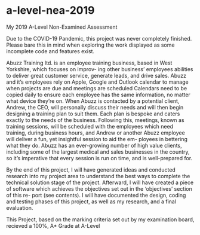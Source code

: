 # a-level-nea-2019
My 2019 A-Level Non-Examined Assessment


Due to the COVID-19 Pandemic, this project was never completely finished. Please bare this in mind when exploring the work displayed as some incomplete code and features exist.

Abuzz Training ltd. is an employee training business, based in West Yorkshire, which focuses on improv- ing other business’ employees abilities to deliver great customer service, generate leads, and drive sales. Abuzz and it’s employees rely on Apple, Google and Outlook calendar to manage when projects are due and meetings are scheduled Calendars need to be copied daily to ensure each employee has the same information, no matter what device they’re on. When Abuzz is contacted by a potential client, Andrew, the CEO, will personally discuss their needs and will then begin designing a training plan to suit them. Each plan is bespoke and caters exactly to the needs of the business. Following this, meetings, known as training sessions, will be scheduled with the employees which need training, during business hours, and Andrew or another Abuzz employee will deliver a fun, yet insightful session to aid the em- ployees in bettering what they do. Abuzz has an ever-growing number of high value clients, including some of the largest medical and sales businesses in the country, so it’s imperative that every session is run on time, and is well-prepared for.

By the end of this project, I will have generated ideas and conducted research into my project area to understand the best ways to complete the technical solution stage of the project. Afterward, I will have created a piece of software which achieves the objectives set out in the ‘objectives’ section of this re- port (see contents). I will have documented the design, coding and testing phases of this project, as well as my research, and a final evaluation.


This Project, based on the marking criteria set out by my examination board, recieved a 100%, A* Grade at A-Level
